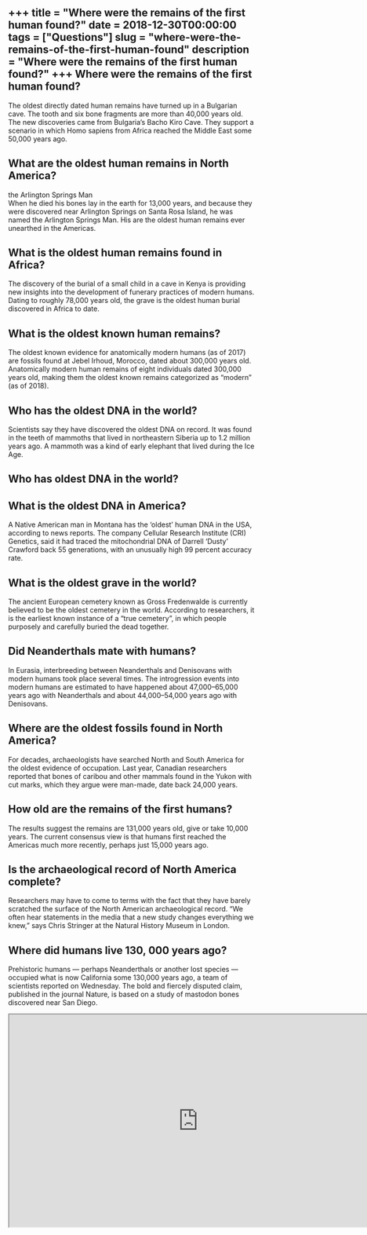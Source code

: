 +++
title = "Where were the remains of the first human found?"
date = 2018-12-30T00:00:00
tags = ["Questions"]
slug = "where-were-the-remains-of-the-first-human-found"
description = "Where were the remains of the first human found?"
+++
Where were the remains of the first human found?
------------------------------------------------

The oldest directly dated human remains have turned up in a Bulgarian cave. The tooth and six bone fragments are more than 40,000 years old. The new discoveries came from Bulgaria’s Bacho Kiro Cave. They support a scenario in which Homo sapiens from Africa reached the Middle East some 50,000 years ago.

What are the oldest human remains in North America?
---------------------------------------------------

the Arlington Springs Man  
When he died his bones lay in the earth for 13,000 years, and because they were discovered near Arlington Springs on Santa Rosa Island, he was named the Arlington Springs Man. His are the oldest human remains ever unearthed in the Americas.

What is the oldest human remains found in Africa?
-------------------------------------------------

The discovery of the burial of a small child in a cave in Kenya is providing new insights into the development of funerary practices of modern humans. Dating to roughly 78,000 years old, the grave is the oldest human burial discovered in Africa to date.

What is the oldest known human remains?
---------------------------------------

The oldest known evidence for anatomically modern humans (as of 2017) are fossils found at Jebel Irhoud, Morocco, dated about 300,000 years old. Anatomically modern human remains of eight individuals dated 300,000 years old, making them the oldest known remains categorized as “modern” (as of 2018).

Who has the oldest DNA in the world?
------------------------------------

Scientists say they have discovered the oldest DNA on record. It was found in the teeth of mammoths that lived in northeastern Siberia up to 1.2 million years ago. A mammoth was a kind of early elephant that lived during the Ice Age.

Who has oldest DNA in the world?
--------------------------------

What is the oldest DNA in America?
----------------------------------

A Native American man in Montana has the ‘oldest’ human DNA in the USA, according to news reports. The company Cellular Research Institute (CRI) Genetics, said it had traced the mitochondrial DNA of Darrell ‘Dusty’ Crawford back 55 generations, with an unusually high 99 percent accuracy rate.

What is the oldest grave in the world?
--------------------------------------

The ancient European cemetery known as Gross Fredenwalde is currently believed to be the oldest cemetery in the world. According to researchers, it is the earliest known instance of a “true cemetery”, in which people purposely and carefully buried the dead together.

Did Neanderthals mate with humans?
----------------------------------

In Eurasia, interbreeding between Neanderthals and Denisovans with modern humans took place several times. The introgression events into modern humans are estimated to have happened about 47,000–65,000 years ago with Neanderthals and about 44,000–54,000 years ago with Denisovans.

Where are the oldest fossils found in North America?
----------------------------------------------------

For decades, archaeologists have searched North and South America for the oldest evidence of occupation. Last year, Canadian researchers reported that bones of caribou and other mammals found in the Yukon with cut marks, which they argue were man-made, date back 24,000 years.

How old are the remains of the first humans?
--------------------------------------------

The results suggest the remains are 131,000 years old, give or take 10,000 years. The current consensus view is that humans first reached the Americas much more recently, perhaps just 15,000 years ago.

Is the archaeological record of North America complete?
-------------------------------------------------------

Researchers may have to come to terms with the fact that they have barely scratched the surface of the North American archaeological record. “We often hear statements in the media that a new study changes everything we knew,” says Chris Stringer at the Natural History Museum in London.

Where did humans live 130, 000 years ago?
-----------------------------------------

Prehistoric humans — perhaps Neanderthals or another lost species — occupied what is now California some 130,000 years ago, a team of scientists reported on Wednesday. The bold and fiercely disputed claim, published in the journal Nature, is based on a study of mastodon bones discovered near San Diego.

<iframe allow="accelerometer; autoplay; clipboard-write; encrypted-media; gyroscope; picture-in-picture" allowfullscreen="" class="__youtube_prefs__  epyt-is-override  no-lazyload" data-no-lazy="1" data-origheight="433" data-origwidth="770" data-skipgform_ajax_framebjll="" height="433" id="_ytid_81786" loading="lazy" src="https://www.youtube.com/embed/bXuYG8sLhG0?enablejsapi=1&autoplay=0&cc_load_policy=0&cc_lang_pref=&iv_load_policy=1&loop=0&modestbranding=0&rel=1&fs=1&playsinline=0&autohide=2&theme=dark&color=red&controls=1&" title="YouTube player" width="770"></iframe>